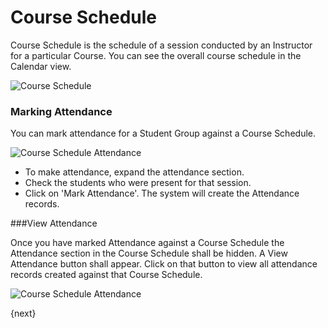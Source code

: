 # Course Schedule

Course Schedule is the schedule of a session conducted by an Instructor for a particular Course.
You can see the overall course schedule in the Calendar view.

<img class="screenshot" alt="Course Schedule" src="/assets/erpnext_docs/assets/img/education/schedule/course-schedule.png">

### Marking Attendance

You can mark attendance for a Student Group against a Course Schedule.

<img class="screenshot" alt="Course Schedule Attendance" src="/assets/erpnext_docs/assets/img/education/schedule/course-schedule-att.png">

- To make attendance, expand the attendance section.
- Check the students who were present for that session.
- Click on 'Mark Attendance'. The system will create the Attendance records.

###View Attendance

Once you have marked Attendance against a Course Schedule the Attendance section in the Course Schedule shall be hidden. 
A View Attendance button shall appear. Click on that button to view all attendance records created against that Course Schedule.

<img class="screenshot" alt="Course Schedule Attendance" src="/assets/erpnext_docs/assets/img/education/schedule/course-schedule-att-1.png">

{next}